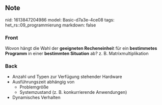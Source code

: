 ## Note
nid: 1613847204986
model: Basic-d7a3e-4ce08
tags: het_rs::09_programmierung
markdown: false

### Front
Wovon hängt die Wahl der <b>geeigneten Recheneinhei</b>t für ein
<b>bestimmetes Programm</b> in einer <b>bestimmten Situation</b>
ab? z. B. Matrixmultiplikation

### Back
<div>
  <div>
    <ul>
      <li>Anzahl und Typen zur Verfügung stehender Hardware
      <li>Ausführungszeit abhängig von
        <ul>
          <li>Problemgröße
          <li>Systemzustand (z. B. konkurrierende Anwendungen)
        </ul>
      <li>Dynamisches Verhalten
    </ul>
  </div>
</div>
